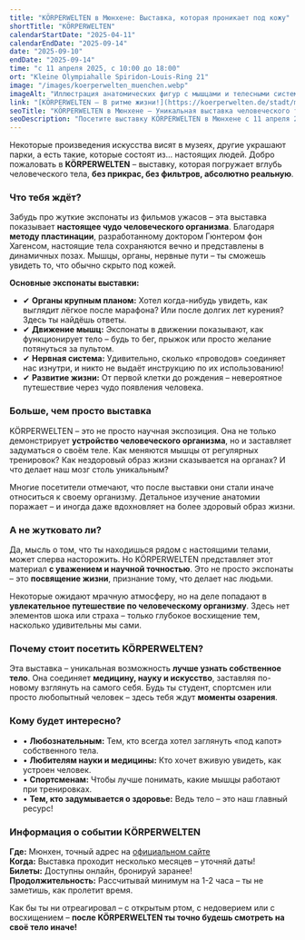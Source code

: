 ```yaml
---
title: "КÖRPERWELTEN в Мюнхене: Выставка, которая проникает под кожу"
shortTitle: "КÖRPERWELTEN"
calendarStartDate: "2025-04-11"
calendarEndDate: "2025-09-14"
date: "2025-09-10"
endDate: "2025-09-14"
time: "с 11 апреля 2025, с 10:00 до 18:00"
ort: "Kleine Olympiahalle Spiridon-Louis-Ring 21"
image: "/images/koerperwelten_muenchen.webp"
imageAlt: "Иллюстрация анатомических фигур с мышцами и телесными системами из выставки KÖRPERWELTEN в Мюнхене"
link: "[KÖRPERWELTEN – В ритме жизни!](https://koerperwelten.de/stadt/muenchen/)"
seoTitle: "KÖRPERWELTEN в Мюнхене – Уникальная выставка человеческого тела"
seoDescription: "Посетите выставку KÖRPERWELTEN в Мюнхене с 11 апреля 2025 года. Откройте для себя удивительный мир человеческого тела, где наука и искусство встречаются в захватывающей экспозиции."
---
```


Некоторые произведения искусства висят в музеях, другие украшают парки, а есть такие, которые состоят из… настоящих людей. Добро пожаловать в **KÖRPERWELTEN** – выставку, которая погружает вглубь человеческого тела, **без прикрас, без фильтров, абсолютно реальную**.

### **Что тебя ждёт?**
Забудь про жуткие экспонаты из фильмов ужасов – эта выставка показывает **настоящее чудо человеческого организма**. Благодаря **методу пластинации**, разработанному доктором Гюнтером фон Хагенсом, настоящие тела сохраняются вечно и представлены в динамичных позах. Мышцы, органы, нервные пути – ты сможешь увидеть то, что обычно скрыто под кожей.

**Основные экспонаты выставки:**
- ✔ **Органы крупным планом:** Хотел когда-нибудь увидеть, как выглядит лёгкое после марафона? Или после долгих лет курения? Здесь ты найдёшь ответы.
- ✔ **Движение мышц:** Экспонаты в движении показывают, как функционирует тело – будь то бег, прыжок или просто желание потянуться за пультом.
- ✔ **Нервная система:** Удивительно, сколько «проводов» соединяет нас изнутри, и никто не выдаёт инструкцию по их использованию!
- ✔ **Развитие жизни:** От первой клетки до рождения – невероятное путешествие через чудо появления человека.

### **Больше, чем просто выставка**
KÖRPERWELTEN – это не просто научная экспозиция. Она не только демонстрирует **устройство человеческого организма**, но и заставляет задуматься о своём теле. Как меняются мышцы от регулярных тренировок? Как нездоровый образ жизни сказывается на органах? И что делает наш мозг столь уникальным?

Многие посетители отмечают, что после выставки они стали иначе относиться к своему организму. Детальное изучение анатомии поражает – и иногда даже вдохновляет на более здоровый образ жизни.

### **А не жутковато ли?**
Да, мысль о том, что ты находишься рядом с настоящими телами, может сперва насторожить. Но KÖRPERWELTEN представляет этот материал **с уважением и научной точностью**. Это не просто экспонаты – это **посвящение жизни**, признание тому, что делает нас людьми.

Некоторые ожидают мрачную атмосферу, но на деле попадают в **увлекательное путешествие по человеческому организму**. Здесь нет элементов шока или страха – только глубокое восхищение тем, насколько удивительны мы сами.

### **Почему стоит посетить KÖRPERWELTEN?**
Эта выставка – уникальная возможность **лучше узнать собственное тело**. Она соединяет **медицину, науку и искусство**, заставляя по-новому взглянуть на самого себя. Будь ты студент, спортсмен или просто любопытный человек – здесь тебя ждут **моменты озарения**.

### **Кому будет интересно?**
- • **Любознательным:** Тем, кто всегда хотел заглянуть «под капот» собственного тела.
- • **Любителям науки и медицины:** Кто хочет вживую увидеть, как устроен человек.
- • **Спортсменам:** Чтобы лучше понимать, какие мышцы работают при тренировках.
- • **Тем, кто задумывается о здоровье:** Ведь тело – это наш главный ресурс!

### **Информация о событии КÖRPERWELTEN**
**Где:** Мюнхен, точный адрес на [официальном сайте](https://koerperwelten.de/stadt/muenchen/)  
**Когда:** Выставка проходит несколько месяцев – уточняй даты!  
**Билеты:** Доступны онлайн, бронируй заранее!  
**Продолжительность:** Рассчитывай минимум на 1-2 часа – ты не заметишь, как пролетит время.

Как бы ты ни отреагировал – с открытым ртом, с недоверием или с восхищением – **после KÖRPERWELTEN ты точно будешь смотреть на своё тело иначе!**
